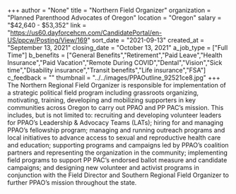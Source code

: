 +++
author = "None"
title = "Northern Field Organizer"
organization = "Planned Parenthood Advocates of Oregon"
location = "Oregon"
salary = "$42,640 - $53,352"
link = "https://us60.dayforcehcm.com/CandidatePortal/en-US/ppcw/Posting/View/169"
sort_date = "2021-09-13"
created_at = "September 13, 2021"
closing_date = "October 13, 2021"
a_job_type = ["Full Time"]
b_benefits = ["General Benefits","Retirement","Paid Leave","Health Insurance","Paid Vacation","Remote During COVID","Dental","Vision","Sick time","Disability insurance","Transit benefits","Life insurance","FSA"]
c_feedback = ""
thumbnail = "../../images/PPAOutline_92521ce8.jpg"
+++
The Northern Regional Field Organizer is responsible for implementation of a strategic political field program including grassroots organizing, motivating, training, developing and mobilizing supporters in key communities across Oregon to carry out PPAO and PP PAC’s mission. This includes, but is not limited to: recruiting and developing volunteer leaders for PPAO’s Leadership & Advocacy Teams (LATs); hiring for and managing PPAO’s fellowship program; managing and running outreach programs and local initiatives to advance access to sexual and reproductive health care and education; supporting programs and campaigns led by PPAO’s coalition partners and representing the organization in the community; implementing field programs to support PP PAC’s endorsed ballot measure and candidate campaigns; and designing new volunteer and activist programs in conjunction with the Field Director and Southern Regional Field Organizer to further PPAO’s mission throughout the state.